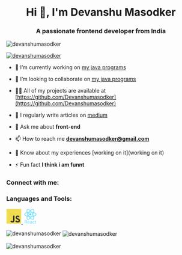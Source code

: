 <h1 align="center">Hi 👋, I'm Devanshu Masodker</h1>
<h3 align="center">A passionate frontend developer from India</h3>

<p align="left"> <img src="https://komarev.com/ghpvc/?username=devanshumasodker&label=Profile%20views&color=0e75b6&style=flat" alt="devanshumasodker" /> </p>

<p align="left"> <a href="https://github.com/ryo-ma/github-profile-trophy"><img src="https://github-profile-trophy.vercel.app/?username=devanshumasodker" alt="devanshumasodker" /></a> </p>

- 🔭 I’m currently working on [my java programs](https://github.com/Devanshumasodker/myjavaprograms)

- 👯 I’m looking to collaborate on [my java programs](https://github.com/Devanshumasodker/myjavaprograms)

- 👨‍💻 All of my projects are available at [https://github.com/Devanshumasodker](https://github.com/Devanshumasodker)

- 📝 I regularly write articles on [medium](medium)

- 💬 Ask me about **front-end**

- 📫 How to reach me **devanshumasodker@gmail.com**

- 📄 Know about my experiences [working on it](working on it)

- ⚡ Fun fact **I think i am funnt**

<h3 align="left">Connect with me:</h3>
<p align="left">
</p>

<h3 align="left">Languages and Tools:</h3>
<p align="left"> <a href="https://developer.mozilla.org/en-US/docs/Web/JavaScript" target="_blank" rel="noreferrer"> <img src="https://raw.githubusercontent.com/devicons/devicon/master/icons/javascript/javascript-original.svg" alt="javascript" width="40" height="40"/> </a> <a href="https://reactjs.org/" target="_blank" rel="noreferrer"> <img src="https://raw.githubusercontent.com/devicons/devicon/master/icons/react/react-original-wordmark.svg" alt="react" width="40" height="40"/> </a> </p>

<p><img align="left" src="https://github-readme-stats.vercel.app/api/top-langs?username=devanshumasodker&show_icons=true&locale=en&layout=compact" alt="devanshumasodker" /></p>

<p>&nbsp;<img align="center" src="https://github-readme-stats.vercel.app/api?username=devanshumasodker&show_icons=true&locale=en" alt="devanshumasodker" /></p>

<p><img align="center" src="https://github-readme-streak-stats.herokuapp.com/?user=devanshumasodker&" alt="devanshumasodker" /></p>
